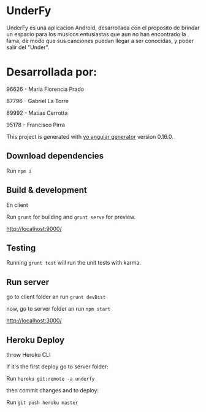 # UnderFy

UnderFy es una aplicacion Android, desarrollada con el proposito de brindar un espacio para los musicos entusiastas que aun no han encontrado la fama, de modo que sus canciones puedan llegar a ser conocidas, y poder salir del "Under".

# Desarrollada por:

96626 - Maria Florencia Prado 

87796 - Gabriel La Torre

89992 - Matias Cerrotta

95178 - Francisco Pirra

This project is generated with [yo angular generator](https://github.com/yeoman/generator-angular)
version 0.16.0.
## Download dependencies

Run  `npm i`

## Build & development
En client

Run `grunt` for building and `grunt serve` for preview.

[http://localhost:9000/](http://localhost:9000/)

## Testing

Running `grunt test` will run the unit tests with karma.

## Run server
go to client folder an run `grunt devDist`

now, go to server folder an run `npm start`

[http://localhost:3000/](http://localhost:3000/)


## Heroku Deploy
throw Heroku CLI

If it's the first deploy go to server folder:

Run  `heroku git:remote -a underfy`

then commit changes and to deploy:

Run  `git push heroku master`




